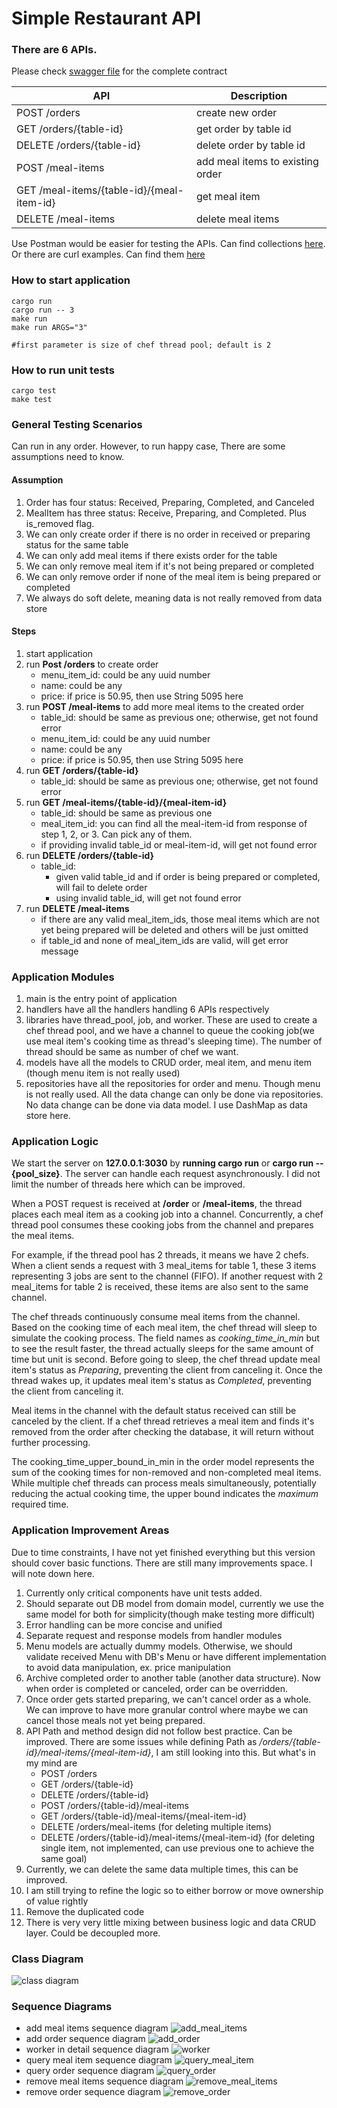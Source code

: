 # Simple Restaurant API

### There are 6 APIs.

Please check [swagger file](./swagger.yaml) for the complete contract

| API                                       | Description                      |
|-------------------------------------------|----------------------------------|
| POST /orders                              | create new order                 |
| GET /orders/{table-id}                    | get order by table id            |
| DELETE /orders/{table-id}                 | delete order by table id         |
| POST /meal-items                          | add meal items to existing order |
| GET /meal-items/{table-id}/{meal-item-id} | get meal item                    |
| DELETE /meal-items                        | delete meal items                |

Use Postman would be easier for testing the APIs. Can find collections [here](./RAPI.postman_collection.json). 
<br> Or there are curl examples. Can find them [here](./curl_examples)

### How to start application
```
cargo run
cargo run -- 3
make run
make run ARGS="3"

#first parameter is size of chef thread pool; default is 2
```
### How to run unit tests
```
cargo test
make test
```

### General Testing Scenarios

Can run in any order.
However, to run happy case, There are some assumptions need to know.
#### Assumption
1. Order has four status: Received, Preparing, Completed, and Canceled
2. MealItem has three status: Receive, Preparing, and Completed. Plus is_removed flag.
3. We can only create order if there is no order in received or preparing status for the same table
4. We can only add meal items if there exists order for the table
5. We can only remove meal item if it's not being prepared or completed
6. We can only remove order if none of the meal item is being prepared or completed
7. We always do soft delete, meaning data is not really removed from data store

#### Steps
1. start application
2. run **Post /orders** to create order
    - menu_item_id: could be any uuid number
    - name: could be any
    - price: if price is 50.95, then use String 5095 here
3. run **POST /meal-items** to add more meal items to the created order
    - table_id: should be same as previous one; otherwise, get not found error
    - menu_item_id: could be any uuid number
    - name: could be any
    - price: if price is 50.95, then use String 5095 here
4. run **GET /orders/{table-id}**
    - table_id: should be same as previous one; otherwise, get not found error
5. run **GET /meal-items/{table-id}/{meal-item-id}**
    - table_id: should be same as previous one
    - meal_item_id: you can find all the meal-item-id from response of step 1, 2, or 3. Can pick any of them.
    - if providing invalid table_id or meal-item-id, will get not found error
6. run **DELETE /orders/{table-id}**
    - table_id:
        - given valid table_id and if order is being prepared or completed, will fail to delete order
        - using invalid table_id, will get not found error
7. run **DELETE /meal-items**
    - if there are any valid meal_item_ids, those meal items which are not yet being prepared will be deleted and others
      will be just omitted
    - if table_id and none of meal_item_ids are valid, will get error message

### Application Modules

1. main is the entry point of application
2. handlers have all the handlers handling 6 APIs respectively
3. libraries have thread_pool, job, and worker. These are used to create a chef thread pool, and we have a channel to
   queue the cooking job(we use meal item's cooking time as thread's sleeping time). The number of thread should be same
   as number of chef we want.
4. models have all the models to CRUD order, meal item, and menu item (though menu item is not really used)
5. repositories have all the repositories for order and menu. Though menu is not really used. All the data change can
   only be done via repositories. No data change can be done via data model. I use DashMap as data store here.

### Application Logic

We start the server on **127.0.0.1:3030** by **running cargo run** or **cargo run -- {pool_size}**. 
The server can handle each request asynchronously. I did not limit the number of threads here which can be improved.

When a POST request is received at **/order** or **/meal-items**, the thread places each meal item as a cooking job into a channel. 
Concurrently, a chef thread pool consumes these cooking jobs from the channel and prepares the meal items.

For example, if the thread pool has 2 threads, it means we have 2 chefs. 
When a client sends a request with 3 meal_items for table 1, these 3 items representing 3 jobs are sent to the channel (FIFO). 
If another request with 2 meal_items for table 2 is received, these items are also sent to the same channel.

The chef threads continuously consume meal items from the channel. 
Based on the cooking time of each meal item, the chef thread will sleep to simulate the cooking process.
The field names as _cooking_time_in_min_ but to see the result faster, the thread actually sleeps for the same amount of time but unit is second.
Before going to sleep, the chef thread update meal item's status as _Preparing_, preventing the client from canceling it. 
Once the thread wakes up, it updates meal item's status as _Completed_, preventing the client from canceling it.

Meal items in the channel with the default status received can still be canceled by the client. 
If a chef thread retrieves a meal item and finds it's removed from the order after checking the database, it will return without further processing.

The cooking_time_upper_bound_in_min in the order model represents the sum of the cooking times for non-removed and non-completed meal items. 
While multiple chef threads can process meals simultaneously, potentially reducing the actual cooking time, the upper bound indicates the _maximum_ required time.

### Application Improvement Areas

Due to time constraints, I have not yet finished everything but this version should cover basic functions.
There are still many improvements space. I will note down here.

1. Currently only critical components have unit tests added. 
2. Should separate out DB model from domain model, currently we use the same model for both for simplicity(though make testing more difficult)
3. Error handling can be more concise and unified
4. Separate request and response models from handler modules
5. Menu models are actually dummy models. Otherwise, we should validate received Menu with DB's Menu or have different
   implementation to avoid data manipulation, ex. price manipulation
6. Archive completed order to another table (another data structure). Now when order is completed or canceled, order can be overridden.
7. Once order gets started preparing, we can't cancel order as a whole. We can improve to have more granular control where maybe we can cancel those meals not yet being prepared.
8. API Path and method design did not follow best practice. Can be improved. There are some issues while defining Path as _/orders/{table-id}/meal-items/{meal-item-id}_, I am still looking into this. But what's in my mind are
   - POST /orders
   - GET /orders/{table-id}
   - DELETE /orders/{table-id}
   - POST /orders/{table-id}/meal-items
   - GET /orders/{table-id}/meal-items/{meal-item-id}
   - DELETE /orders/meal-items  (for deleting multiple items)
   - DELETE /orders/{table-id}/meal-items/{meal-item-id} (for deleting single item, not implemented, 
   can use previous one to achieve the same goal)
9. Currently, we can delete the same data multiple times, this can be improved.
10. I am still trying to refine the logic so to either borrow or move ownership of value rightly
11. Remove the duplicated code
12. There is very very little mixing between business logic and data CRUD layer. Could be decoupled more.


### Class Diagram
![class diagram](diagrams/images/class.png)

### Sequence Diagrams
- add meal items sequence diagram
![add_meal_items](diagrams/images/add_meal_items_sequence_diagram.png)
- add order sequence diagram
![add_order](diagrams/images/add_order_sequence_diagram.png)
- worker in detail sequence diagram
![worker](diagrams/images/worker_sequence_diagram.png)
- query meal item sequence diagram
![query_meal_item](diagrams/images/query_meal_item_sequence_diagram.png)
- query order sequence diagram
![query_order](diagrams/images/query_order_sequence_diagram.png)
- remove meal items sequence diagram
![remove_meal_items](diagrams/images/remove_meal_items_sequence_diagram.png)
- remove order sequence diagram
![remove_order](diagrams/images/remove_order_sequence_diagram.png)